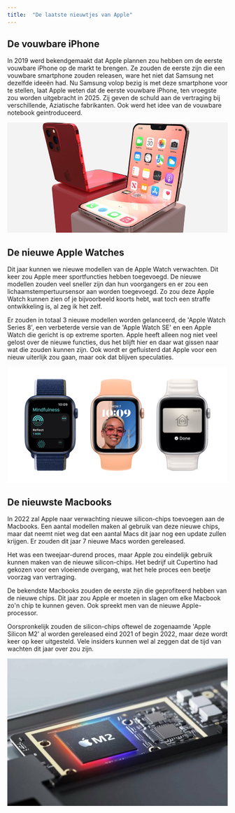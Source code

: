 ```yaml
---
title:  "De laatste nieuwtjes van Apple"
---
```


## De vouwbare iPhone

In 2019 werd bekendgemaakt dat Apple plannen zou hebben om de eerste vouwbare iPhone op de markt te brengen. Ze zouden de eerste zijn die een vouwbare smartphone zouden releasen, ware het niet dat Samsung net dezelfde ideeën had. Nu Samsung volop bezig is met deze smartphone voor te stellen, laat Apple weten dat de eerste vouwbare iPhone, ten vroegste zou worden uitgebracht in 2025. Zij geven de schuld aan de vertraging bij verschillende, Aziatische fabrikanten. Ook werd het idee van de vouwbare notebook geintroduceerd.

![foto van hoe zo'n iPhone eruit zou zien](../assets/images/vouwbare-iphone.jpg)

<!--more-->

## De nieuwe Apple Watches

Dit jaar kunnen we nieuwe modellen van de Apple Watch verwachten. Dit keer zou Apple meer sportfuncties hebben toegevoegd. De nieuwe modellen zouden veel sneller zijn dan hun voorgangers en er zou een lichaamstempertuursensor aan worden toegevoegd. Zo zou deze Apple Watch kunnen zien of je bijvoorbeeld koorts hebt, wat toch een straffe ontwikkeling is, al zeg ik het zelf.

Er zouden in totaal 3 nieuwe modellen worden gelanceerd, de 'Apple Watch Series 8', een verbeterde versie van de 'Apple Watch SE' en een Apple Watch die gericht is op extreme sporten. Apple heeft alleen nog niet veel gelost over de nieuwe functies, dus het blijft hier en daar wat gissen naar wat die zouden kunnen zijn. Ook wordt er gefluisterd dat Apple voor een nieuw uiterlijk zou gaan, maar ook dat blijven speculaties.

![foto van de nieuwe Apple Watches](../assets/images/apple-watch-series8.jpg)

## De nieuwste Macbooks

In 2022 zal Apple naar verwachting nieuwe silicon-chips toevoegen aan de Macbooks. Een aantal modellen maken al gebruik van deze nieuwe chips, maar dat neemt niet weg dat een aantal Macs dit jaar nog een update zullen krijgen. Er zouden dit jaar 7 nieuwe Macs worden gereleased.

Het was een tweejaar-durend proces, maar Apple zou eindelijk gebruik kunnen maken van de nieuwe silicon-chips. Het bedrijf uit Cupertino had gekozen voor een vloeiende overgang, wat het hele proces een beetje voorzag van vertraging.

De bekendste Macbooks zouden de eerste zijn die geprofiteerd hebben van de nieuwe chips. Dit jaar zou Apple er moeten in slagen om elke Macbook zo'n chip te kunnen geven. Ook spreekt men van de nieuwe Apple-processor.

Oorspronkelijk zouden de silicon-chips oftewel de zogenaamde 'Apple Silicon M2' al worden gereleased eind 2021 of begin 2022, maar deze wordt keer op keer uitgesteld. Vele insiders kunnen wel al zeggen dat de tijd van wachten dit jaar over zou zijn.

![foto van de Apple Silicon M2](../assets/images/Apple-M2-Chip.jpg)